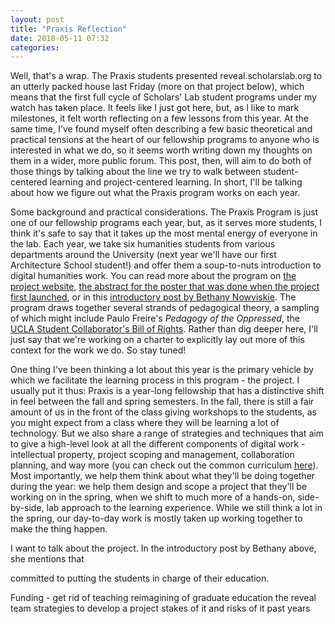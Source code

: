 ```yaml
---
layout: post
title: "Praxis Reflection"
date: 2018-05-11 07:32
categories:
---
```

Well, that's a wrap. The Praxis students presented reveal.scholarslab.org to an utterly packed house last Friday (more on that project below), which means that the first full cycle of Scholars' Lab student programs under my watch has taken place. It feels like I just got here, but, as I like to mark milestones, it felt worth reflecting on a few lessons from this year. At the same time, I've found myself often describing a few basic theoretical and practical tensions at the heart of our fellowship programs to anyone who is interested in what we do, so it seems worth writing down my thoughts on them in a wider, more public forum. This post, then, will aim to do both of those things by talking about the line we try to walk between student-centered learning and project-centered learning. In short, I'll be talking about how we figure out what the Praxis program works on each year.

Some background and practical considerations. The Praxis Program is just one of our fellowship programs each year, but, as it serves more students, I think it's safe to say that it takes up the most mental energy of everyone in the lab. Each year, we take six humanities students from various departments around the University (next year we'll have our first Architecture School student!) and offer them a soup-to-nuts introduction to digital humanities work. You can read more about the program on [the project website](http://praxis.scholarslab.org/about/), [the abstract for the poster that was done when the project first launched](http://www.dh2012.uni-hamburg.de/conference/programme/abstracts/realigning-digital-humanities-training-the-praxis-program-at-the-scholars-lab.1.html), or in this [introductory post by Bethany Nowviskie](http://scholarslab.org/grad-student-research/announcing-the-praxis-program/). The program draws together several strands of pedagogical theory, a sampling of which might include Paulo Freire's _Pedagogy of the Oppressed_, the [UCLA Student Collaborator's Bill of Rights](http://cdh.ucla.edu/news/a-student-collaborators-bill-of-rights/). Rather than dig deeper here, I'll just say that we're working on a charter to explicitly lay out more of this context for the work we do. So stay tuned!

One thing I've been thinking a lot about this year is the primary vehicle by which we facilitate the learning process in this program - the project. I usually put it thus: Praxis is a year-long fellowship that has a distinctive shift in feel between the fall and spring semesters. In the fall, there is still a fair amount of us in the front of the class giving workshops to the students, as you might expect from a class where they will be learning a lot of technology. But we also share a range of strategies and techniques that aim to give a high-level look at all the different components of digital work - intellectual property, project scoping and management, collaboration planning, and way more (you can check out the common curriculum [here](http://praxis.scholarslab.org/curriculum/)). Most importantly, we help them think about what they'll be doing together during the year: we help them design and scope a project that they'll be working on in the spring, when we shift to much more of a hands-on, side-by-side, lab approach to the learning experience. While we still think a lot in the spring, our day-to-day work is mostly taken up working together to make the thing happen.

I want to talk about the project. In the introductory post by Bethany above, she mentions that 

committed to putting the students in charge of their education.

Funding - get rid of teaching
reimagining of graduate education
the reveal team
strategies to develop a project
stakes of it and risks of it
past years
